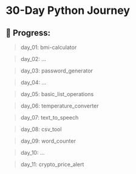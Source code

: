 # 30-Day Python Journey

## 📌 Progress:

> day_01: bmi-calculator

> day_02: ...

> day_03: password_generator

> day_04: ...

> day_05: basic_list_operations

> day_06: temperature_converter

> day_07: text_to_speech

> day_08: csv_tool

> day_09: word_counter

> day_10: ...

> day_11: crypto_price_alert